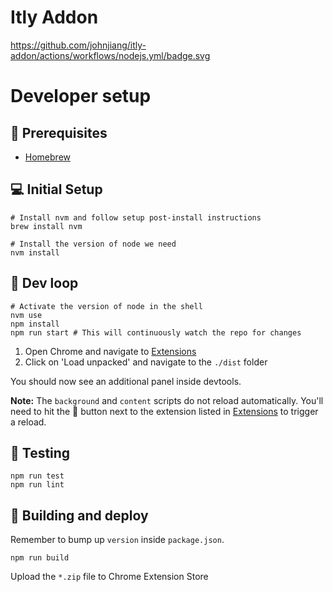 # Itly Addon

https://github.com/johnjiang/itly-addon/actions/workflows/nodejs.yml/badge.svg

# Developer setup

## 🍺 Prerequisites

-   [Homebrew](https://brew.sh/)

## 💻 Initial Setup

```
# Install nvm and follow setup post-install instructions
brew install nvm

# Install the version of node we need
nvm install
```

## 🎢 Dev loop

```
# Activate the version of node in the shell
nvm use
npm install
npm run start # This will continuously watch the repo for changes
```

1. Open Chrome and navigate to [Extensions](chrome://extensions/)
2. Click on 'Load unpacked' and navigate to the `./dist` folder

You should now see an additional panel inside devtools.

**Note:** The `background` and `content` scripts do not reload automatically. You'll need to hit the 🔄 button next to
the extension listed in [Extensions](chrome://extensions/) to trigger a reload.

## 🧪 Testing

```
npm run test
npm run lint
```

## 🚀 Building and deploy

Remember to bump up `version` inside `package.json`.

```
npm run build
```

Upload the `*.zip` file to Chrome Extension Store
